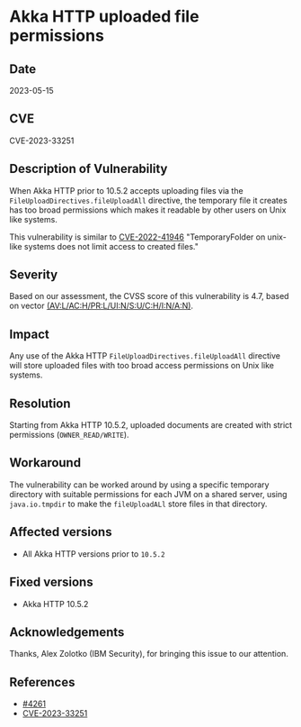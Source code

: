# Akka HTTP uploaded file permissions

## Date

2023-05-15

## CVE

CVE-2023-33251

## Description of Vulnerability

When Akka HTTP prior to 10.5.2 accepts uploading files via the `FileUploadDirectives.fileUploadAll` directive, the temporary file it creates has too broad permissions which makes it readable by other users on Unix like systems.

This vulnerability is similar to [CVE-2022-41946](https://github.com/advisories/GHSA-562r-vg33-8x8h) "TemporaryFolder on unix-like systems does not limit access to created files."

## Severity

Based on our assessment, the CVSS score of this vulnerability is 4.7, based on vector [(AV:L/AC:H/PR:L/UI:N/S:U/C:H/I:N/A:N)](https://nvd.nist.gov/vuln-metrics/cvss/v3-calculator?vector=AV:L/AC:H/PR:L/UI:N/S:U/C:H/I:N/A:N&version=3.1).

## Impact

Any use of the Akka HTTP `FileUploadDirectives.fileUploadAll` directive will store uploaded files with too broad access permissions on Unix like systems.

## Resolution

Starting from Akka HTTP 10.5.2, uploaded documents are created with strict permissions (`OWNER_READ/WRITE`).

## Workaround

The vulnerability can be worked around by using a specific temporary directory with suitable permissions  for each JVM on a shared server, using `java.io.tmpdir` to make the `fileUploadALl` store files in that directory.

## Affected versions

* All Akka HTTP versions prior to `10.5.2`

## Fixed versions

* Akka HTTP 10.5.2

## Acknowledgements

Thanks, Alex Zolotko (IBM Security), for bringing this issue to our attention.

## References

* [#4261](https://github.com/akka/akka-http/pull/4261)
* [CVE-2023-33251](https://cve.mitre.org/cgi-bin/cvename.cgi?name=CVE-2023-33251)
